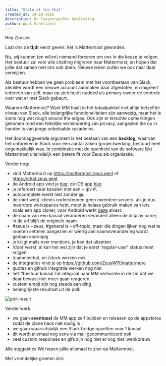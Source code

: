 ```yaml
---
title: "State of the Chat"
created_at: 14-10-2018
description: De langverwachte beslissing
author: Wout Schellaert
---
```


Hey Zeusjes

Laat ons de **tl;dr** eerst geven: het is Mattermost geworden.

Nu, wij kunnen (en willen) niemand forceren om ons in die keuze te volgen. Het bestuur zal voor alle chatting migreren naar Mattermost, en hopen dat jullie dat samen met ons ook doen. Nieuwe leden zullen we ook naar daar verwijzen.

Als bestuur hebben we geen probleem met het voortbestaan van Slack, idealiter wordt een nieuwe account aanmaken daar afgesloten, en migreert iedereen van zelf, maar op zich heeft nudded als primary owner de controle over wat er met Slack gebeurt.

Waarom Mattermost? Want MM haalt in het totaalpakket niet altijd hetzelfde niveau van Slack, alle belangrijke functionaliteiten zijn aanwezig, maar het is soms nog wat rough around the edges. Ook zijn er terechte opmerkingen gekomen rond een feitelijke vermindering van privacy, aangezien die nu in handen is van jonge onbetaalde sysadmins. 

Het doorslaggevende argument is het bestaan van een **backlog**, waarvan het ontbreken in Slack voor een aantal zaken (projectwerking, bestuur) heel ongemakkelijk was. In combinatie met de openheid van de software lijkt Mattermost uiteindelijk een betere fit voor Zeus als organisatie.

Verder nog:

- vind Mattermost op <https://mattermost.zeus.gent> of <https://chat.zeus.gent>
- de Android app vind je [hier](https://play.google.com/store/apps/details?id=com.mattermost.rn), de iOS app [hier](https://itunes.apple.com/us/app/mattermost/id1257222717?mt=8).
- je refereert naar kanalen met een ~ ipv #.
- autocomplete werkt niet zonder @.
- de (niet web)-clients ondersteunen geen meerdere servers, als je dus meerdere workspaces hebt, moet je helaas gebruik maken van iets zoals een app cloner, voor Android werkt [deze](https://play.google.com/store/apps/details?id=com.applisto.appcloner&hl=en) alvast.
- de naam van een kanaal veranderen verandert alleen de display name, in de url blijft de originele naam
- #zeus is ~zeus, #general is ~off-topic, maar die dingen lijken nog wat te moeten settelen aangezien er wierig aan naamsverandering wordt gedaan voorlopig
- je krijgt mails over mentions, je kan dat uitzetten
- /door werkt, al kan het wel zijn dat je eerst 'regular-user' status moet krijgen
- /cammiechat, en /stock werken ook
- de integraties vind je op <https://github.com/ZeusWPI/mattermore>
- quotes en github integratie werken nog niet
- het #bestuur kanaal zal integraal naar MM verhuizen in de zin dat we daar bewust niet meer gaan reageren
- custom emoji zijn nog steeds een ding
- belangrijkste resultaat uit de poll:

![poll-result](https://zeus.ugent.be/zeuswpi/1xQrObwH.png)

Verder werk

- we gaan **eventueel** de MM app zelf builden en releasen op de appstores zodat de clone hack niet nodig is
- we gaan waarschijnlijk een Slack bridge opzetten voor 1 kanaal
- dit wordt allemaal nog eens via mail gecommuniceerd ook
- veel custom responses en gifs zijn nog niet er nog niet !wenkbrauw

Alle suggesties 
We hopen jullie allemaal te zien op Mattermost.

Met vriendelijke groeten
stro
